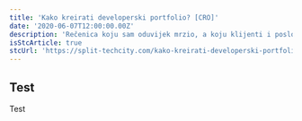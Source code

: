 ```yaml
---
title: 'Kako kreirati developerski portfolio? [CRO]'
date: '2020-06-07T12:00:00.00Z'
description: 'Rečenica koju sam oduvijek mrzio, a koju klijenti i poslodavci vole često reći...'
isStcArticle: true
stcUrl: 'https://split-techcity.com/kako-kreirati-developerski-portfolio'
---
```


## Test

Test
